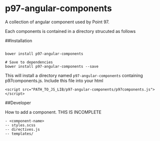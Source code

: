 # p97-angular-components

A collection of angular component used by Point 97.

Each components is contained in a directory strucuted as follows

##Installation

```

bower install p97-angular-components

# Save to dependencies
bower install p97-angular-components --save

```
This will install a directory named `p97-angular-components` containing p97components.js. Include this file into your html

```
<script src="PATH_TO_JS_LIB/p97-angular-components/p97components.js"></script>
```


##Developer

How to add a component. THIS IS INCOMPLETE

```
- <component-name>
-- styles.scss
-- directives.js
-- templates/
```


